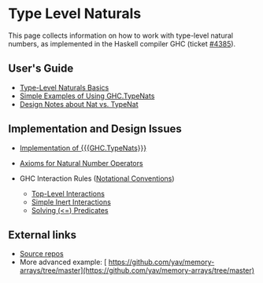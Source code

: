 # Type Level Naturals



This page collects information on how to work with type-level natural numbers, as implemented in the Haskell compiler GHC (ticket [\#4385](https://gitlab.staging.haskell.org/ghc/ghc/issues/4385)).


## User's Guide


- [Type-Level Naturals Basics](type-nats/basics)
- [Simple Examples of Using GHC.TypeNats](type-nats/basic-examples)
- [Design Notes about Nat vs. TypeNat](type-nats/implicit-explicit)

## Implementation and Design Issues


- [Implementation of {{{GHC.TypeNats}}}](type-nats/implementation)

- [Axioms for Natural Number Operators](type-nats/axioms)
- GHC Interaction Rules ([Notational Conventions](type-nats/rule-notation))

  - [Top-Level Interactions](type-nats/interact1)
  - [Simple Inert Interactions](type-nats/interact2)
  - [Solving (\<=) Predicates](type-nats/leq)


    


## External links


- [ Source repos](http://code.galois.com/darcs/type-naturals/)  
- More advanced example: [
  https://github.com/yav/memory-arrays/tree/master](https://github.com/yav/memory-arrays/tree/master)
